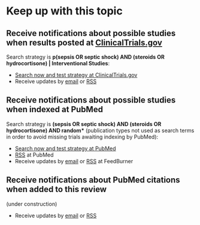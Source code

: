 Keep up with this topic
=========================

Receive notifications about possible studies when results posted at [ClinicalTrials.gov](http://clinicaltrials.gov)
-------------------------
Search strategy is **p(sepsis OR septic shock) AND (steroids OR hydrocortisone) | Interventional Studies**:

* [Search now and test strategy at ClinicalTrials.gov](https://clinicaltrials.gov/ct2/results?term=preterm+AND+%28progesterone+OR+Hydroxyprogesterone%29&type=Intr&rslt=&recr=&age_v=&gndr=&cond=&intr=&titles=&outc=&spons=&lead=&id=&state1=&cntry1=&state2=&cntry2=&state3=&cntry3=&locn=&rcv_s=&rcv_e=&lup_s=&lup_e=)
* Receive updates by [email](https://feedburner.google.com/fb/a/mailverify?uri=ClinicaltrialsgovSepsisSteroids) or [RSS](http://feeds.feedburner.com/ClinicaltrialsgovSepsisSteroids)

Receive notifications about possible studies when indexed at PubMed
-------------------------
Search strategy is **(sepsis OR septic shock) AND (steroids OR hydrocortisone) AND random\*** (publication types not used as search terms in order to avoid missing trials awaiting indexing by PubMed):

* [Search now and test strategy at PubMed](https://www.ncbi.nlm.nih.gov/pubmed/?term=((sepsis+OR+septic+shock)+AND+(steroids+OR+hydrocortisone)+AND+random*))
* [RSS](https://eutils.ncbi.nlm.nih.gov/entrez/eutils/erss.cgi?rss_guid=1fM6R6Vx53FAsrAtCwEESPX-BTJjLWSp8BGh96C2F-iBpHbQto) at PubMed
* Receive updates by [email](https://feedburner.google.com/fb/a/mailverify?uri=PubmedSepsisSteroids&amp;loc=en_US) or [RSS](http://feeds.feedburner.com/PubmedSepsisSteroids) at FeedBurner

Receive notifications about PubMed citations when added to this review
-------------------------
(under construction)

* Receive updates by [email](https://feedburner.google.com/fb/a/mailverify?uri=OpenmetaanalysisSepsisSteroids&amp;loc=en_US) or [RSS](http://feeds.feedburner.com/OpenmetaanalysisSepsisSteroids)
